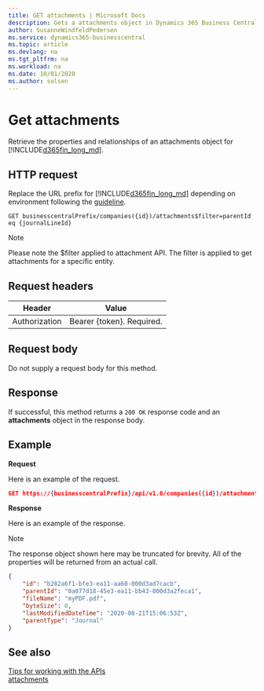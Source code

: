 ```yaml
---
title: GET attachments | Microsoft Docs
description: Gets a attachments object in Dynamics 365 Business Central.
author: SusanneWindfeldPedersen
ms.service: dynamics365-businesscentral
ms.topic: article
ms.devlang: na
ms.tgt_pltfrm: na
ms.workload: na
ms.date: 10/01/2020
ms.author: solsen
---
```


# Get attachments
Retrieve the properties and relationships of an attachments object for [!INCLUDE[d365fin_long_md](../../includes/d365fin_long_md.md)].

## HTTP request
Replace the URL prefix for [!INCLUDE[d365fin_long_md](../../includes/d365fin_long_md.md)] depending on environment following the [guideline](../../v2.0/endpoints-apis-for-dynamics.md).
```
GET businesscentralPrefix/companies({id})/attachments$filter=parentId eq {journalLineId}
```

> [!NOTE]  
> Please note the $filter applied to attachment API. The filter is applied to get attachments for a specific entity. 


## Request headers

|Header|Value|
|------|-----|
|Authorization  |Bearer {token}. Required. |

## Request body
Do not supply a request body for this method.

## Response
If successful, this method returns a ```200 OK``` response code and an **attachments** object in the response body.

## Example

**Request**

Here is an example of the request.
```json
GET https://{businesscentralPrefix}/api/v1.0/companies({id})/attachments$filter=parentId eq {journalLineId}
```

**Response**

Here is an example of the response. 

> [!NOTE]  
>   The response object shown here may be truncated for brevity. All of the properties will be returned from an actual call.

```json
{   
    "id": "b282a6f1-bfe3-ea11-aa60-000d3ad7cacb",
    "parentId": "0a077d18-45e3-ea11-bb43-000d3a2feca1",
    "fileName": "myPDF.pdf",
    "byteSize": 0,
    "lastModifiedDateTime": "2020-08-21T15:06:53Z",
    "parentType": "Journal"   
}
```

## See also
[Tips for working with the APIs](/dynamics365/business-central/dev-itpro/developer/devenv-connect-apps-tips)  
[attachments](../resources/dynamics_attachments.md)  
<!--links-->
